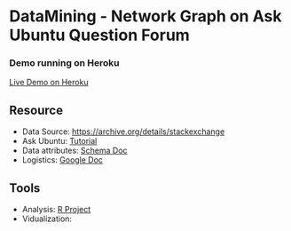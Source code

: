 # DataMining - Network Graph on Ask Ubuntu Question Forum

### Demo running on Heroku
[Live Demo on Heroku](https://cmpe239-heineken.herokuapp.com/)

## Resource
* Data Source: https://archive.org/details/stackexchange
* Ask Ubuntu: [Tutorial](http://askubuntu.com/tour)
* Data attributes: [Schema Doc](http://meta.stackexchange.com/questions/2677/database-schema-documentation-for-the-public-data-dump-and-sede)
* Logistics: [Google Doc](https://drive.google.com/drive/u/0/#folders/0B-qgFkZuqV-pfjRMbXVKMWNCUTh3SDlaVFlHTldUZnNzNEFBb2RUclphUXE5MklzVWN3Rmc/0B-qgFkZuqV-pfkJtQ1hpcUl1YTNJNmdvSnpYVGt2ZkhJVkpYdlpyZVBxUmZZOF9QczJoM0E)

## Tools
* Analysis: [R Project](http://www.r-project.org/)
* Vidualization: 
